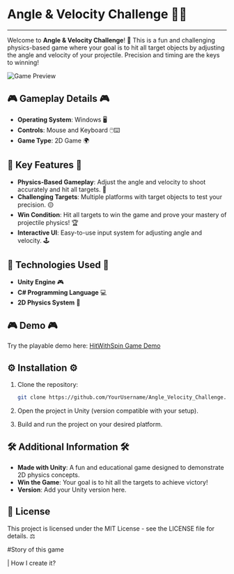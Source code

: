 
# Angle & Velocity Challenge 🎯🚀
--------------------------
Welcome to **Angle & Velocity Challenge**! 🎯 This is a fun and challenging physics-based game where your goal is to hit all target objects by adjusting the angle and velocity of your projectile. Precision and timing are the keys to winning!

![Game Preview](https://i.postimg.cc/wB9xLnYS/2024-12-10-111910.png)

## 🎮 Gameplay Details 🎮

- **Operating System**: Windows 🖥️
- **Controls**: Mouse and Keyboard 🖱️⌨️
- **Game Type**: 2D Game 🌍

## 🌟 Key Features 🌟

- **Physics-Based Gameplay**: Adjust the angle and velocity to shoot accurately and hit all targets. 🧮
- **Challenging Targets**: Multiple platforms with target objects to test your precision. 🟡
- **Win Condition**: Hit all targets to win the game and prove your mastery of projectile physics! 🏆
- **Interactive UI**: Easy-to-use input system for adjusting angle and velocity. 🕹️

## 🔧 Technologies Used 🔧

- **Unity Engine** 🎮
- **C# Programming Language** 💻
- **2D Physics System** 🌌

## 🎮 Demo 🎮

Try the playable demo here: [HitWithSpin Game Demo](https://abo-7mood.itch.io/hitwithspin)

## ⚙️ Installation ⚙️

1. Clone the repository:

   ```bash
   git clone https://github.com/YourUsername/Angle_Velocity_Challenge.git
   ```
2. Open the project in Unity (version compatible with your setup).
3. Build and run the project on your desired platform.

## 🛠️ Additional Information 🛠️

- **Made with Unity**: A fun and educational game designed to demonstrate 2D physics concepts.
- **Win the Game**: Your goal is to hit all the targets to achieve victory!
- **Version**: Add your Unity version here.

## 📜 License

This project is licensed under the MIT License - see the LICENSE file for details. ⚖️

#Story of this game 

| How I create it?

        
